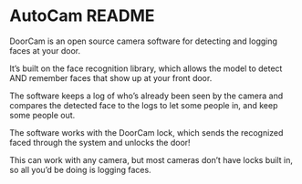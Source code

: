 # AutoCam README

DoorCam is an open source camera software for detecting and logging faces at your door. 

It’s built on the face recognition library, which allows the model to detect AND remember faces that show up at your front door.

The software keeps a log of who’s already been seen by the camera and compares the detected face to the logs to let some people in, and keep some people out.

The software works with the DoorCam lock, which sends the recognized faced through the system and unlocks the door!

This can work with any camera, but most cameras don’t have locks built in, so all you’d be doing is logging faces. 
